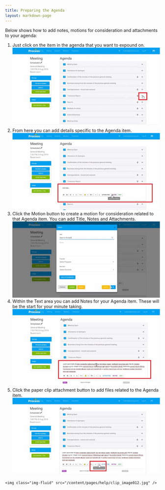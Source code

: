 ```yaml
---
title: Preparing the Agenda
layout: markdown-page
---
```


Below shows how to add notes, motions for consideration and attachments to your agenda: 

  1. Just click on the item in the agenda that you want to expound on.  
    <img class="img-fluid" src="/content/pages/help/clip_image002-1.jpg" />
  2. From here you can add details specific to the Agenda item.  
    <img class="img-fluid" src="/content/pages/help/clip_image004-1.jpg" />
  3. Click the Motion button to create a motion for consideration related to that Agenda item. You can add Title, Notes and Attachments.  
    <img class="img-fluid" src="/content/pages/help/clip_image006-1.jpg" />
  4. Within the Text area you can add Notes for your Agenda item. These will be the start for your minute taking.  
    <img class="img-fluid" src="/content/pages/help/clip_image008.jpg" />
  5. Click the paper clip attachment button to add files related to the Agenda item.  
    <img class="img-fluid" src="/content/pages/help/clip_image010.jpg" />
 
    
    <img class="img-fluid" src="/content/pages/help/clip_image012.jpg" />
